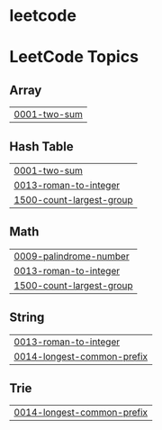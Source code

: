 # leetcode

<!---LeetCode Topics Start-->
# LeetCode Topics
## Array
|  |
| ------- |
| [0001-two-sum](https://github.com/JIJASH/leetcode/tree/master/0001-two-sum) |
## Hash Table
|  |
| ------- |
| [0001-two-sum](https://github.com/JIJASH/leetcode/tree/master/0001-two-sum) |
| [0013-roman-to-integer](https://github.com/JIJASH/leetcode/tree/master/0013-roman-to-integer) |
| [1500-count-largest-group](https://github.com/JIJASH/leetcode/tree/master/1500-count-largest-group) |
## Math
|  |
| ------- |
| [0009-palindrome-number](https://github.com/JIJASH/leetcode/tree/master/0009-palindrome-number) |
| [0013-roman-to-integer](https://github.com/JIJASH/leetcode/tree/master/0013-roman-to-integer) |
| [1500-count-largest-group](https://github.com/JIJASH/leetcode/tree/master/1500-count-largest-group) |
## String
|  |
| ------- |
| [0013-roman-to-integer](https://github.com/JIJASH/leetcode/tree/master/0013-roman-to-integer) |
| [0014-longest-common-prefix](https://github.com/JIJASH/leetcode/tree/master/0014-longest-common-prefix) |
## Trie
|  |
| ------- |
| [0014-longest-common-prefix](https://github.com/JIJASH/leetcode/tree/master/0014-longest-common-prefix) |
<!---LeetCode Topics End-->